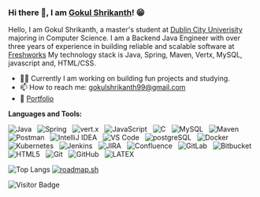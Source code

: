 ### Hi there 👋, I am [Gokul Shrikanth](https://gokulshrikanth.vercel.app/)! 😁
<!--
**rusty-sj/rusty-sj** is a ✨ _special_ ✨ repository because its `README.md` (this file) appears on your GitHub profile.
Here are some ideas to get you started:

- 🔭 I’m currently working on ...
- 🌱 I’m currently learning ...
- 👯 I’m looking to collaborate on ...
- 🤔 I’m looking for help with ...
- 💬 Ask me about ...
- 📫 How to reach me: ...
- 😄 Pronouns: ...
- ⚡ Fun fact: ...
- 🤔 I’m looking for help with Statistics
- 👯 I’m looking to collaborate on ...
-->

Hello, I am Gokul Shrikanth, a master's student at [Dublin City Univerisity](https://www.dcu.ie/) majoring in Computer Science. I am a Backend Java Engineer with over three years of experience in building reliable and scalable software at [Freshworks](https://freshworks.com) My technology stack is Java, Spring, Maven, Vertx, MySQL, javascript and, HTML/CSS.

- 🙇🏻 Currently I am working on building fun projects and studying.
- 📫 How to reach me: gokulshrikanth99@gmail.com
- 📝 [Portfolio](https://gokulshrikanth.vercel.app)

**Languages and Tools:**

![Java](https://img.shields.io/badge/-Java-black?logo=java&style=social)&nbsp;&nbsp;
![Spring](https://img.shields.io/badge/-Spring%20Framework-black?logo=spring&style=social)&nbsp;&nbsp;
![vert.x](https://img.shields.io/badge/-Vert.x-black?logo=vert.x&style=social)&nbsp;&nbsp;
![JavaScript](https://img.shields.io/badge/-JavaScript-black?logo=javascript&style=social)&nbsp;&nbsp;
![C](https://img.shields.io/badge/-C-black?logo=c&style=social)&nbsp;&nbsp;
![MySQL](https://img.shields.io/badge/-MySQL-black?logo=mysql&style=social)&nbsp;&nbsp;
![Maven](https://img.shields.io/badge/-Maven-black?logo=apache-maven&style=social)&nbsp;&nbsp;
![Postman](https://img.shields.io/badge/-Postman-black?logo=postman&style=social)&nbsp;&nbsp;
![IntelliJ IDEA](https://img.shields.io/badge/-IntelliJ%20IDEA-black?logo=intellij-idea&style=social)&nbsp;&nbsp;
![VS Code](https://img.shields.io/badge/-VS%20Code-black?logo=visual-studio-code&style=social)&nbsp;&nbsp;
![postgreSQL](https://img.shields.io/badge/-postgreSQL-black?logo=postgresql&style=social)&nbsp;&nbsp;
![Docker](https://img.shields.io/badge/-Docker-black?logo=docker&style=social)&nbsp;&nbsp;
![Kubernetes](https://img.shields.io/badge/-Kubernetes-black?logo=kubernetes&style=social)&nbsp;&nbsp;
![Jenkins](https://img.shields.io/badge/-Jenkins-black?logo=jenkins&style=social)&nbsp;&nbsp;
![JIRA](https://img.shields.io/badge/-JIRA-black?logo=jira&style=social)&nbsp;&nbsp;
![Confluence](https://img.shields.io/badge/-Confluence-black?logo=confluence&style=social)&nbsp;&nbsp;
![GitLab](https://img.shields.io/badge/-GitLab-black?logo=gitlab&style=social)&nbsp;&nbsp;
![Bitbucket](https://img.shields.io/badge/-Bitbucket-black?logo=bitbucket&style=social)&nbsp;&nbsp;
![HTML5](https://img.shields.io/badge/-HTML5-black?logo=html5&style=social)&nbsp;&nbsp;
![Git](https://img.shields.io/badge/-Git-black?logo=git&style=social)&nbsp;&nbsp;
![GitHub](https://img.shields.io/badge/-GitHub-black?logo=github&style=social)&nbsp;&nbsp;
![LATEX](https://img.shields.io/badge/-LATEX-black?logo=latex&style=social)&nbsp;&nbsp;

<!-- ![Gokul's Github Stats](https://github-readme-stats.vercel.app/api?username=GokulShrikanth&count_private=true&show_icons=true&include_all_commits=true) -->
![Top Langs](https://github-readme-stats.vercel.app/api/top-langs/?username=GokulShrikanth&hide=TeX&layout=compact)
[![roadmap.sh](https://roadmap.sh/card/wide/65e5e6378947e435e7791322?variant=dark)](https://roadmap.sh)

![Visitor Badge](https://visitor-badge.laobi.icu/badge?page_id=GokulShriaknth.GokulShrikanth)
